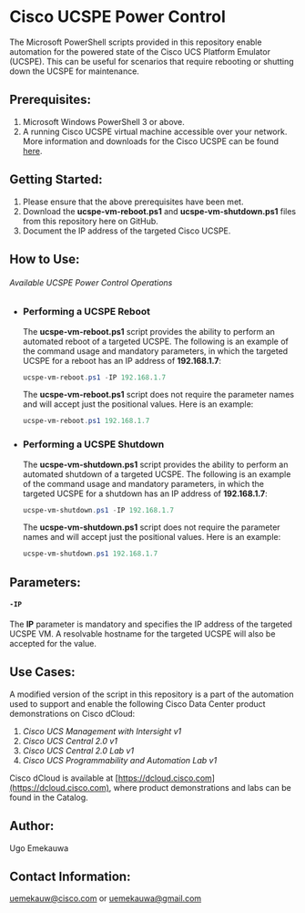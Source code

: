 # Cisco UCSPE Power Control

The Microsoft PowerShell scripts provided in this repository enable automation for the powered state of the Cisco UCS Platform Emulator (UCSPE). This can be useful for scenarios that require rebooting or shutting down the UCSPE for maintenance.

## Prerequisites:
1. Microsoft Windows PowerShell 3 or above.
2. A running Cisco UCSPE virtual machine accessible over your network. More information and downloads for the Cisco UCSPE can be found [here](https://community.cisco.com/t5/unified-computing-system/ucs-platform-emulator-downloads/ta-p/3648177).


## Getting Started:
1. Please ensure that the above prerequisites have been met.
2. Download the **ucspe-vm-reboot.ps1** and **ucspe-vm-shutdown.ps1** files from this repository here on GitHub.
3. Document the IP address of the targeted Cisco UCSPE.


## How to Use:
###### Available UCSPE Power Control Operations

- ### Performing a UCSPE Reboot
  The **ucspe-vm-reboot.ps1** script provides the ability to perform an automated reboot of a targeted UCSPE. The following is an example of the command usage and mandatory parameters, in which the targeted UCSPE for a reboot has an IP address of **192.168.1.7**:
  ```powershell
  ucspe-vm-reboot.ps1 -IP 192.168.1.7
  ```

  The **ucspe-vm-reboot.ps1** script does not require the parameter names and will accept just the positional values. Here is an example:
  ```powershell
  ucspe-vm-reboot.ps1 192.168.1.7
  ```

- ### Performing a UCSPE Shutdown
  The **ucspe-vm-shutdown.ps1** script provides the ability to perform an automated shutdown of a targeted UCSPE. The following is an example of the command usage and mandatory parameters, in which the targeted UCSPE for a shutdown has an IP address of **192.168.1.7**:
  ```powershell
  ucspe-vm-shutdown.ps1 -IP 192.168.1.7
  ```

  The **ucspe-vm-shutdown.ps1** script does not require the parameter names and will accept just the positional values. Here is an example:
  ```powershell
  ucspe-vm-shutdown.ps1 192.168.1.7
  ```


## Parameters:
#### `-IP`
The **IP** parameter is mandatory and specifies the IP address of the targeted UCSPE VM. A resolvable hostname for the targeted UCSPE will also be accepted for the value.


## Use Cases:
A modified version of the script in this repository is a part of the automation used to support and enable the following Cisco Data Center product demonstrations on Cisco dCloud:

1. _Cisco UCS Management with Intersight v1_
2. _Cisco UCS Central 2.0 v1_
3. _Cisco UCS Central 2.0 Lab v1_
4. _Cisco UCS Programmability and Automation Lab v1_

Cisco dCloud is available at [https://dcloud.cisco.com](https://dcloud.cisco.com), where product demonstrations and labs can be found in the Catalog.


## Author:
Ugo Emekauwa


## Contact Information:
uemekauw@cisco.com or uemekauwa@gmail.com
